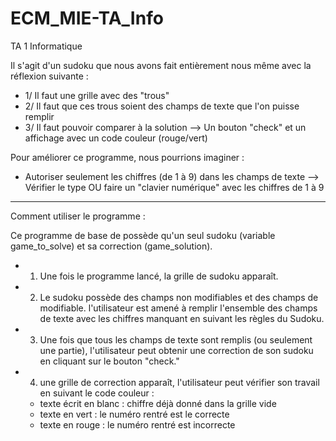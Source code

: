 # ECM_MIE-TA_Info
TA 1 Informatique

Il s'agit d'un sudoku que nous avons fait entièrement nous même avec la réflexion suivante :
- 1/ Il faut une grille avec des "trous"
- 2/ Il faut que ces trous soient des champs de texte que l'on puisse remplir
- 3/ Il faut pouvoir comparer à la solution --> Un bouton "check" et un affichage avec un code couleur (rouge/vert)

Pour améliorer ce programme, nous pourrions imaginer :
- Autoriser seulement les chiffres (de 1 à 9) dans les champs de texte --> Vérifier le type OU faire un "clavier numérique" 
avec les chiffres de 1 à 9


-----------------------------------------------------------------------------------------------------------------------------------

Comment utiliser le programme :

Ce programme de base de possède qu'un seul sudoku (variable game_to_solve) et sa correction (game_solution).
- 1) Une fois le programme lancé, la grille de sudoku apparaît.
- 2) Le sudoku possède des champs non modifiables et des champs de modifiable. l'utilisateur est amené à remplir l'ensemble des champs de texte avec les chiffres manquant en suivant les règles du Sudoku.
- 3) Une fois que tous les champs de texte sont remplis (ou seulement une partie), l'utilisateur peut obtenir une correction de son sudoku en cliquant sur le bouton "check."
- 4) une grille de correction apparaît, l'utilisateur peut vérifier son travail en suivant le code couleur :
  - texte écrit en blanc : chiffre déjà donné dans la grille vide
  - texte en vert : le numéro rentré est le correcte
  - texte en rouge : le numéro rentré est incorrecte
